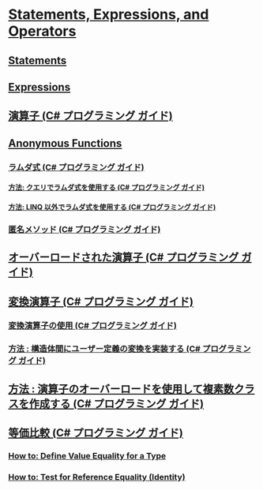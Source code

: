 # [Statements, Expressions, and Operators](TocOutOfQuery)
## [Statements](TocOutOfQuery)
## [Expressions](TocOutOfQuery)
## [演算子 (C# プログラミング ガイド)](operators.md)
## [Anonymous Functions](TocOutOfQuery)
### [ラムダ式 (C# プログラミング ガイド)](lambda-expressions.md)
#### [方法: クエリでラムダ式を使用する (C# プログラミング ガイド)](how-to-use-lambda-expressions-in-a-query.md)
#### [方法: LINQ 以外でラムダ式を使用する (C# プログラミング ガイド)](how-to-use-lambda-expressions-outside-linq.md)
### [匿名メソッド (C# プログラミング ガイド)](anonymous-methods.md)
## [オーバーロードされた演算子 (C# プログラミング ガイド)](overloadable-operators.md)
## [変換演算子 (C# プログラミング ガイド)](conversion-operators.md)
### [変換演算子の使用 (C# プログラミング ガイド)](using-conversion-operators.md)
### [方法 : 構造体間にユーザー定義の変換を実装する (C# プログラミング ガイド)](how-to-implement-user-defined-conversions-between-structs.md)
## [方法 : 演算子のオーバーロードを使用して複素数クラスを作成する (C# プログラミング ガイド)](how-to-use-operator-overloading-to-create-a-complex-number-class.md)
## [等価比較 (C# プログラミング ガイド)](equality-comparisons.md)
### [How to: Define Value Equality for a Type](TocOutOfQuery)
### [How to: Test for Reference Equality (Identity)](TocOutOfQuery)
